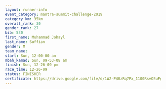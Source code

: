 ```yaml
---
layout: runner-info 
event_category: mantra-summit-challenge-2019 
category_km: 35km 
overall_rank: 30
gender_rank: 27
bib: 530
first_name: Muhammad Johayl
last_name: Suffian
gender: M
team_name: 
start: Sun, 12-00-00 am
mbah_kamad: Sun, 09-53-08 am
finish: Sun, 12-26-09 pm
race_time: 12-26-09
status: FINISHER
certificate: https://drive.google.com/file/d/1WZ-P40zRq7Px_1100RsvOEuPgIc1C0we/view?usp=sharing
---
```

